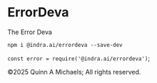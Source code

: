 # ErrorDeva

The Error Deva

`npm i @indra.ai/errordeva --save-dev`

`const error = require('@indra.ai/errordeva')`;

©2025 Quinn A Michaels; All rights reserved.
